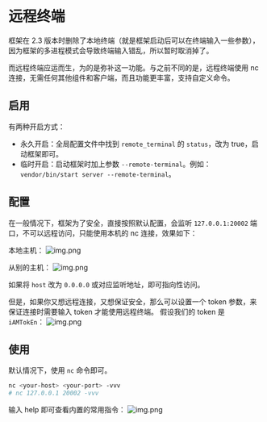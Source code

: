 # 远程终端
框架在 2.3 版本时删除了本地终端（就是框架启动后可以在终端输入一些参数），因为框架的多进程模式会导致终端输入错乱，所以暂时取消掉了。

而远程终端应运而生，为的是弥补这一功能。与之前不同的是，远程终端使用 nc 连接，无需任何其他组件和客户端，而且功能更丰富，支持自定义命令。

## 启用
有两种开启方式：

- 永久开启：全局配置文件中找到 `remote_terminal` 的 `status`，改为 true，启动框架即可。
- 临时开启：启动框架时加上参数 `--remote-terminal`。例如：`vendor/bin/start server --remote-terminal`。

## 配置
在一般情况下，框架为了安全，直接按照默认配置，会监听 `127.0.0.1:20002` 端口，不可以远程访问，只能使用本机的 nc 连接，效果如下：

本地主机：
![img.png](https://static.zhamao.me/images/docs/3432551c08b34ca10aaf19f3f82aedeb.png)

从别的主机：
![img.png](https://static.zhamao.me/images/docs/6f35f2745d66c7e186da75b6f09248c2.png)

如果将 `host` 改为 `0.0.0.0` 或对应监听地址，即可指向性访问。

但是，如果你又想远程连接，又想保证安全，那么可以设置一个 token 参数，来保证连接时需要输入 token 才能使用远程终端。
假设我们的 token 是 `iAMTokEn`：
![img.png](https://static.zhamao.me/images/docs/e502af4c0fd9359615548303cacb70dd.png
)

## 使用
默认情况下，使用 `nc` 命令即可。
```bash
nc <your-host> <your-port> -vvv
# nc 127.0.0.1 20002 -vvv
```

输入 help 即可查看内置的常用指令：
![img.png](https://static.zhamao.me/images/docs/7b74aa2b487c86482097ec7692c66e08.png
)